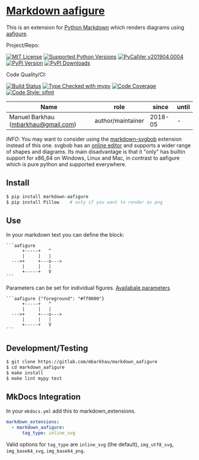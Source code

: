 # [Markdown aafigure][repo_ref]

This is an extension for [Python Markdown](https://python-markdown.github.io/)
which renders diagrams using [aafigure](https://aafigure.readthedocs.io/).

Project/Repo:

[![MIT License][license_img]][license_ref]
[![Supported Python Versions][pyversions_img]][pyversions_ref]
[![PyCalVer v201904.0004][version_img]][version_ref]
[![PyPI Version][pypi_img]][pypi_ref]
[![PyPI Downloads][downloads_img]][downloads_ref]

Code Quality/CI:

[![Build Status][build_img]][build_ref]
[![Type Checked with mypy][mypy_img]][mypy_ref]
[![Code Coverage][codecov_img]][codecov_ref]
[![Code Style: sjfmt][style_img]][style_ref]


|                 Name                |        role       |  since  | until |
|-------------------------------------|-------------------|---------|-------|
| Manuel Barkhau (mbarkhau@gmail.com) | author/maintainer | 2018-05 | -     |


*INFO*: You may want to consider using the [markdown-svgbob](https://pypi.org/project/markdown-svgbob/) extension instead of this one. svgbob has an [online editor](https://ivanceras.github.io/svgbob-editor/) and supports a wider range of shapes and diagrams. Its main disadvantage is that it "only" has builtin support for x86_64 on Windows, Linux and Mac, in contrast to aafigure which is pure python and supported everywhere.


## Install

```bash
$ pip install markdown-aafigure
$ pip install Pillow    # only if you want to render as png
```


## Use

In your markdown text you can define the block:

    ```aafigure
          +-----+   ^
          |     |   |
      --->+     +---o--->
          |     |   |
          +-----+   V
    ```

Parameters can be set for individual figures.
[Availabale parameters](https://aafigure.readthedocs.io/en/latest/sphinxext.html#options)

    ```aafigure {"foreground": "#ff0000"}
          +-----+   ^
          |     |   |
      --->+     +---o--->
          |     |   |
          +-----+   V
    ```


## Development/Testing

```bash
$ git clone https://gitlab.com/mbarkhau/markdown_aafigure
$ cd markdown_aafigure
$ make install
$ make lint mypy test
```


## MkDocs Integration

In your `mkdocs.yml` add this to markdown_extensions.

```yaml
markdown_extensions:
  - markdown_aafigure:
      tag_type: inline_svg
```

Valid options for `tag_type` are `inline_svg` (the default), `img_utf8_svg`, `img_base64_svg`, `img_base64_png`.


[repo_ref]: https://gitlab.com/mbarkhau/markdown_aafigure

[build_img]: https://gitlab.com/mbarkhau/markdown_aafigure/badges/master/pipeline.svg
[build_ref]: https://gitlab.com/mbarkhau/markdown_aafigure/pipelines

[codecov_img]: https://gitlab.com/mbarkhau/markdown_aafigure/badges/master/coverage.svg
[codecov_ref]: https://mbarkhau.gitlab.io/markdown_aafigure/cov

[license_img]: https://img.shields.io/badge/License-MIT-blue.svg
[license_ref]: https://gitlab.com/mbarkhau/markdown_aafigure/blob/master/LICENSE

[mypy_img]: https://img.shields.io/badge/mypy-checked-green.svg
[mypy_ref]: https://mbarkhau.gitlab.io/markdown_aafigure/mypycov

[style_img]: https://img.shields.io/badge/code%20style-%20sjfmt-f71.svg
[style_ref]: https://gitlab.com/mbarkhau/straitjacket/

[pypi_img]: https://img.shields.io/badge/PyPI-wheels-green.svg
[pypi_ref]: https://pypi.org/project/markdown_aafigure/#files

[downloads_img]: https://pepy.tech/badge/markdown-aafigure/month
[downloads_ref]: https://pepy.tech/project/markdown-aafigure

[version_img]: https://img.shields.io/static/v1.svg?label=PyCalVer&message=v201904.0004&color=blue
[version_ref]: https://pypi.org/project/pycalver/

[pyversions_img]: https://img.shields.io/pypi/pyversions/markdown_aafigure.svg
[pyversions_ref]: https://pypi.python.org/pypi/markdown_aafigure

